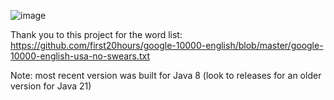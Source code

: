 ![image](https://github.com/J0m1ty/TypeRacer/assets/60862595/4d0ebd46-28a2-4d36-809f-ef6d0e086a39)

Thank you to this project for the word list:
https://github.com/first20hours/google-10000-english/blob/master/google-10000-english-usa-no-swears.txt

Note: most recent version was built for Java 8 (look to releases for an older version for Java 21)
